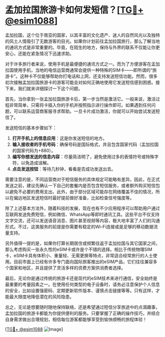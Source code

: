 # 孟加拉国旅游卡如何发短信？[[TG💪+ @esim1088](https://t.me/s/esim1088)]

孟加拉国，这个位于南亚的国家，以其丰富的文化遗产、迷人的自然风光以及独特的风土人情吸引了无数游客的目光。如果你计划前往孟加拉国旅行，那么了解当地的通讯方式是非常重要的。毕竟，在陌生的地方，保持与外界的联系不仅能让你更安心，还能在紧急情况下迅速求助。

对于许多旅行者来说，使用手机是最便捷的通讯方式之一。而为了方便游客在孟加拉国使用手机，当地的电信运营商通常会提供一种特殊的SIM卡——即所谓的“旅游卡”。这种卡不仅能够帮助你打电话和上网，还支持发送短信功能。然而，很多初次接触孟加拉国旅游卡的游客可能会对如何正确地使用它发送短信感到困惑。接下来，我们就来详细探讨一下这个问题。

首先，当你拿到一张孟加拉国旅游卡后，第一步当然是激活它。一般来说，激活过程非常简单，只需将卡插入你的手机并按照指示进行操作即可。如果遇到任何问题，可以联系运营商客服寻求帮助。一旦卡片成功激活，你就可以开始尝试发送短信了。

发送短信的基本步骤如下：
1. **打开手机上的信息应用**：这是你发送短信的地方。
2. **输入接收者的手机号码**：确保号码是国际格式，并且包含国家代码（孟加拉国的国家代码为+880）。
3. **编写你想发送的信息内容**：尽量简洁明了，避免使用过多的表情符号或特殊字符，以免造成误解。
4. **点击发送按钮**：等待几秒钟，看看是否成功发送出去。

需要注意的是，不同运营商对于短信服务的具体规定可能略有差异。因此，在正式发送之前，建议先确认一下自己的套餐内是否包含短信服务，或者额外购买短信包以避免不必要的费用支出。此外，由于部分区域可能存在网络覆盖不佳的情况，所以在偏远地区发送短信时最好提前做好准备，比如检查信号强度等。

除了上述基本方法外，随着科技的发展，现在也有不少应用程序可以帮助用户通过互联网发送免费短信，例如微信、WhatsApp等即时通讯工具。这些平台不仅支持文字交流，还可以发送语音消息、图片甚至视频等内容，极大地丰富了人们的沟通形式。不过，这类服务的前提是你需要有稳定的Wi-Fi连接或是足够的移动数据流量支持。

另外值得一提的是，如果你打算长期居住或频繁往返于孟加拉国与其它国家之间，那么考虑购买一张永久性的eSIM卡或许是个不错的选择。相比于传统物理SIM卡，eSIM卡具有体积小、重量轻、无需更换等特点，非常适合经常旅行的人士使用。目前市面上已经有许多专门面向国际旅客推出的eSIM产品，它们往往兼容多个国家和地区，并且提供了灵活多样的资费方案供消费者选择。

最后，无论你是通过传统的旅游卡还是现代的eSIM技术来进行通信，安全始终是最重要的考量因素之一。在使用任何类型的电子设备时，请务必注意保护个人信息的安全，比如设置强密码、定期更新软件版本、谨慎点击链接等等。只有这样，才能最大限度地降低潜在的风险隐患。

总之，无论是想要随时随地保持联络，还是希望通过短信分享旅途中的点滴趣事，孟加拉国的旅游卡都能为你提供便利的服务。只要掌握了正确的操作技巧，并结合自身需求做出合理规划，相信每位游客都能够享受到愉快顺畅的旅程体验！

[[TG💪+ @esim1088](https://t.me/s/esim1088) ![Image](https://i.postimg.cc/4NQfJmqS/Snipaste-2025-05-13-00-14-12.png)]